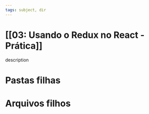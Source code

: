 ```yaml
---
tags: subject, dir
---
```


# [[03: Usando o Redux no React - Prática]]

description

# Pastas filhas



# Arquivos filhos


